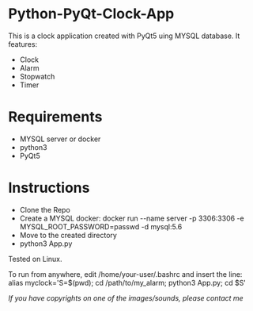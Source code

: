 # Python-PyQt-Clock-App
This is a clock application created with PyQt5 uing MYSQL database. It features:
 - Clock
 - Alarm
 - Stopwatch
 - Timer
 
# Requirements
  - MYSQL server or docker
  - python3
  - PyQt5
  
# Instructions
  - Clone the Repo
  - Create a MYSQL docker: docker run --name server -p 3306:3306 -e MYSQL_ROOT_PASSWORD=passwd -d mysql:5.6
  - Move to the created directory
  - python3 App.py
  
  Tested on Linux.
  
  To run from anywhere, edit /home/your-user/.bashrc and insert the line: alias myclock='S=$(pwd); cd /path/to/my_alarm; python3 App.py; cd $S'
  
*If you have copyrights on one of the images/sounds, please contact me*


